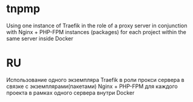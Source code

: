 # tnpmp
Using one instance of Traefik in the role of a proxy server in conjunction with Nginx + PHP-FPM instances (packages) for each project within the same server inside Docker

# RU
Использование одного экземпляра Traefik в роли прокси сервера в связке с экземплярами(пакетами) Nginx + PHP-FPM для каждого проекта в рамках одного сервера внутри Docker
